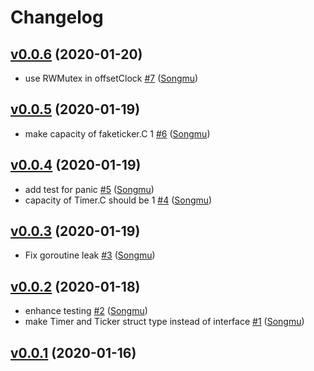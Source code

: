 # Changelog

## [v0.0.6](https://github.com/Songmu/flextime/compare/v0.0.5...v0.0.6) (2020-01-20)

* use RWMutex in offsetClock [#7](https://github.com/Songmu/flextime/pull/7) ([Songmu](https://github.com/Songmu))

## [v0.0.5](https://github.com/Songmu/flextime/compare/v0.0.4...v0.0.5) (2020-01-19)

* make capacity of faketicker.C 1 [#6](https://github.com/Songmu/flextime/pull/6) ([Songmu](https://github.com/Songmu))

## [v0.0.4](https://github.com/Songmu/flextime/compare/v0.0.3...v0.0.4) (2020-01-19)

* add test for panic [#5](https://github.com/Songmu/flextime/pull/5) ([Songmu](https://github.com/Songmu))
* capacity of Timer.C should be 1 [#4](https://github.com/Songmu/flextime/pull/4) ([Songmu](https://github.com/Songmu))

## [v0.0.3](https://github.com/Songmu/flextime/compare/v0.0.2...v0.0.3) (2020-01-19)

* Fix goroutine leak [#3](https://github.com/Songmu/flextime/pull/3) ([Songmu](https://github.com/Songmu))

## [v0.0.2](https://github.com/Songmu/flextime/compare/v0.0.1...v0.0.2) (2020-01-18)

* enhance testing [#2](https://github.com/Songmu/flextime/pull/2) ([Songmu](https://github.com/Songmu))
* make Timer and Ticker struct type instead of interface [#1](https://github.com/Songmu/flextime/pull/1) ([Songmu](https://github.com/Songmu))

## [v0.0.1](https://github.com/Songmu/flextime/compare/fd5b95be9b8e...v0.0.1) (2020-01-16)

